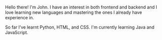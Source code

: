 Hello there!
I'm John.
I have an interest in both frontend and backend and I love learning new languages and mastering the ones I already have experience in.

So far I’ve learnt Python, HTML, and CSS.
I'm currently learning Java and JavaScript.


<!--
**TheKodingGuy/TheKodingGuy** is a ✨ _special_ ✨ repository because its `README.md` (this file) appears on your GitHub profile.

Here are some ideas to get you started:

- 🔭 I’m currently working on ...
- 🌱 I’m currently learning ...
- 👯 I’m looking to collaborate on ...
- 🤔 I’m looking for help with ...
- 💬 Ask me about ...
- 📫 How to reach me: ...
- 😄 Pronouns: ...
- ⚡ Fun fact: ...
-->
